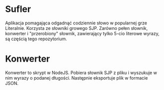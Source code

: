 # Sufler
 
Aplikacja pomagająca odgadnąć codziennie słowo w popularnej grze Literalnie.
Korzysta ze słowniki growego SJP. Zarówno pełen słownik, konwerter i "przerobiony" słownik, zawierający tylko 5-cio literowe wyrazy, są częścią tego repozytorium.

 # Konwerter
 Konwerter to skrypt w NodeJS. Pobiera słownik SJP z pliku i wyszukuje w nim wyrazy o podanej długości. Następnie eksportuje plik w formacie JSON.
